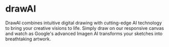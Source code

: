 # drawAI
  DrawAI combines intuitive digital drawing with cutting-edge AI technology to bring your creative visions to life. Simply draw on our responsive canvas and watch as Google's advanced Imagen AI   transforms your sketches into breathtaking artwork.
